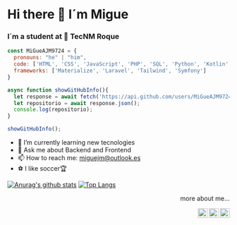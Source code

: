 # Hi there 👋 I´m Migue
### I´m a student at 🐐 TecNM Roque 

```javascript
const MiGueAJM9724 = {
  pronouns: "he" | "him",
  code: ['HTML', 'CSS', 'JavaScript', 'PHP', 'SQL', 'Python', 'Kotlin', 'Swift'],
  frameworks: ['Materialize', 'Laravel', 'Tailwind', 'Symfony']
}

async function showGitHubInfo(){
  let response = await fetch('https://api.github.com/users/MiGueAJM9724/repos');
  let repositorio = await response.json();
  console.log(repositorio);
}

showGitHubInfo();
```
- 🌱 I’m currently learning new tecnologies
- 💬 Ask me about Backend and Frontend
- 📫 How to reach me: miguejm@outlook.es
- ⚽️ I like soccer🏆 

[![Anurag's github stats](https://github-readme-stats.vercel.app/api?username=MigueAJM&show_icons=true&theme=dark)](https://github.com/anuraghazra/github-readme-stats) 
[![Top Langs](https://github-readme-stats.vercel.app/api/top-langs/?username=MigueAJM&layout=compact&show_icons=true&theme=dark)](https://github.com/anuraghazra/github-readme-stats)
<div>
  <p align="right">more about me...</p>
  <a href="https://twitter.com/miguejm9724">
    <img align="right" alt="MiGueAJM9724 | Twitter<" width="22px" src="https://cdn.jsdelivr.net/npm/simple-icons@v3/icons/twitter.svg" />
  </a>
  <a href="https://www.instagram.com/migueajm9724.js">
    <img align="right" alt="Instagram | MiGueAJM9724.js" width="22px" src="https://cdn.jsdelivr.net/npm/simple-icons@v3/icons/instagram.svg" />
  </a>
  <a href="https://www.linkedin.com/in/miguel-angel-jimenez-melendez-4226351ba/">
    <img align="right" alt="Linkedin | MiGueAJM" width="22px" src="https://cdn.jsdelivr.net/npm/simple-icons@3.13.0/icons/linkedin.svg" />
  </a>
</div>

